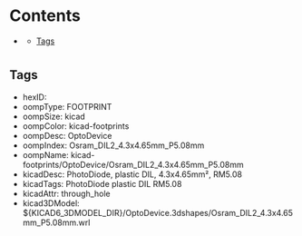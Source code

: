 



Contents
========

* [](#)
	* [Tags](#tags)

# 

## Tags

- hexID: 
- oompType: FOOTPRINT
- oompSize: kicad
- oompColor: kicad-footprints
- oompDesc: OptoDevice
- oompIndex: Osram_DIL2_4.3x4.65mm_P5.08mm
- oompName: kicad-footprints/OptoDevice/Osram_DIL2_4.3x4.65mm_P5.08mm
- kicadDesc: PhotoDiode, plastic DIL, 4.3x4.65mm², RM5.08
- kicadTags: PhotoDiode plastic DIL RM5.08
- kicadAttr: through_hole
- kicad3DModel: ${KICAD6_3DMODEL_DIR}/OptoDevice.3dshapes/Osram_DIL2_4.3x4.65mm_P5.08mm.wrl
